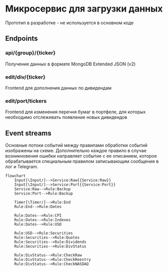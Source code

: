 # Микросервис для загрузки данных

Прототип в разработке - не используется в основном коде

## Endpoints

### api/{group}/{ticker}

Получение данных в формате MongoDB Extended JSON (v2)

### edit/div/{ticker}

Frontend для дополнения данных по дивидендам

### edit/port/tickers

Frontend для изменения перечня бумаг в портфеле, для которых необходимо отслеживать появление новых дивидендов

## Event streams

Основные потоки событий между правилами обработки событий изображены на схеме. 
Дополнительно каждое правило в случае возникновения ошибки направляет событие с ее описанием, 
которое обрабатывается специальным правилом записывающим сообщение в лог и Telegram.
```mermaid
flowchart
    Input[\Input/]-->Service:Raw{{Service:Raw}}
    Input[\Input/]-->Service:Port{{Service:Port}}
    Service:Raw-->Rule:Backup
    Service:Port-->Rule:Backup
    
    Timer[\Timer/]-->Rule:End
    Rule:End-->Rule:Dates
    
    Rule:Dates-->Rule:CPI
    Rule:Dates-->Rule:Indexes
    Rule:Dates-->Rule:USD

	Rule:USD-->Rule:Securities
    Rule:Securities-->Rule:Quotes
	Rule:Securities-->Rule:Dividends
	Rule:Securities-->Rule:DivStatus
    
    Rule:DivStatus-->Rule:CheckRaw
    Rule:DivStatus-->Rule:CheckReestry
    Rule:DivStatus-->Rule:CheckNASDAQ
```